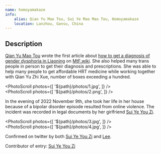 ```yaml
---
name: homoyamakaze
info:
    alias: Qian Yu Mao Tou, Sui Ye Mao Mao Tou, Homoyamakaze
    location: Lanzhou, Gansu, China
---
```


## Description

[Qian Yu Mao Tou](https://twitter.com/homoyamakaze)
wrote the first article about [how to get a diagnosis of gender dysphoria in Liaoning](https://mtf.wiki/zh-cn/docs/psyco/liaoning/liu-hong/)
on [MtF.wiki](https://mtf.wiki).
She also helped many trans people in person to get their diagnosis and prescriptions.
She was able to help many people to get affordable HRT medicine while working together with Qian Yu Zhi Xue, number of boxes exceeding a hundred.

<PhotoScroll photos={[ '${path}/photos/1.jpg', ]} />  
<PhotoScroll photos={[ '${path}/photos/2.png', ]} />

In the evening of 2022 November 9th, she took her life in her house because of a bipolar disorder episode resulted from online violence.
The incident was recorded in legal documents by her girlfriend [Sui Ye You Zi](https://twitter.com/YuzuTvT).

<PhotoScroll photos={[ '${path}/photos/3.jpg', ]} />  
<PhotoScroll photos={[ '${path}/photos/4.jpg', ]} />

Confirmed on twitter by both [Sui Ye You Zi](https://twitter.com/YuzuTvT) and [Lee](https://twitter.com/rbqwansui).

Contributor of entry:
[Sui Ye You Zi](https://twitter.com/YuzuTvT)
